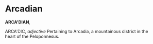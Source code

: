 # Arcadian

**ARCA'DIAN**,

ARCA'DIC, _adjective_ Pertaining to Arcadia, a mountainous district in the heart of the Peloponnesus.